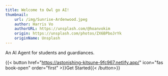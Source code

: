 ```yaml
---
title: Welcome to Owl go AI!
thumbnail:
    url: /img/Sunrise-Ardenwood.jpeg
    author: Harris Vo
    authorURL: https://unsplash.com/@hoanvokim
    origin: https://unsplash.com/photos/ZX6BPboJrYk
    originName: Unsplash
---
```


An AI Agent for students and guardiances.

{{< button href="https://astonishing-kitsune-9fc967.netlify.app/" icon="fas book-open" order="first" >}}Get Started{{< /button>}}
